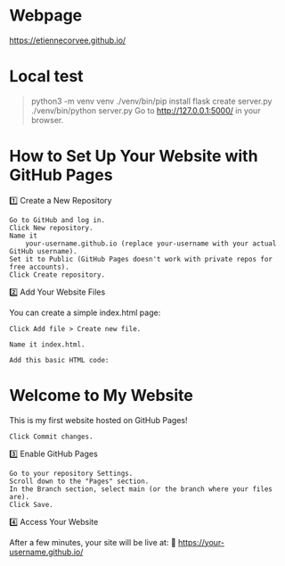 # Webpage
https://etiennecorvee.github.io/

# Local test
> python3 -m venv venv
> ./venv/bin/pip install flask
create server.py
> ./venv/bin/python server.py
Go to http://127.0.0.1:5000/ in your browser.

# How to Set Up Your Website with GitHub Pages
1️⃣ Create a New Repository

    Go to GitHub and log in.
    Click New repository.
    Name it 
        your-username.github.io (replace your-username with your actual GitHub username).
    Set it to Public (GitHub Pages doesn't work with private repos for free accounts).
    Click Create repository.

2️⃣ Add Your Website Files

You can create a simple index.html page:

    Click Add file > Create new file.

    Name it index.html.

    Add this basic HTML code:


<!DOCTYPE html>
<html lang="en">
<head>
    <meta charset="UTF-8">
    <meta name="viewport" content="width=device-width, initial-scale=1.0">
    <title>My GitHub Page</title>
</head>
<body>
    <h1>Welcome to My Website</h1>
    <p>This is my first website hosted on GitHub Pages!</p>
</body>
</html>

    Click Commit changes.

3️⃣ Enable GitHub Pages

    Go to your repository Settings.
    Scroll down to the "Pages" section.
    In the Branch section, select main (or the branch where your files are).
    Click Save.

4️⃣ Access Your Website

After a few minutes, your site will be live at:
🔗 https://your-username.github.io/